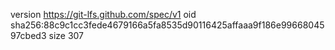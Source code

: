 version https://git-lfs.github.com/spec/v1
oid sha256:88c9c1cc3fede4679166a5fa8535d90116425affaaa9f186e9966804597cbed3
size 307
